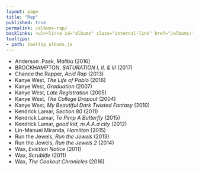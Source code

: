 ```yaml
---
layout: page
title: "Rap"
published: true
permalink: /albums-rap/
backlinks: <ul><li><a id="albums" class="internal-link" href="/albums/">Albums</a></li></ul>
tooltips: 
- path: tooltip_albums.js
---
```


* Anderson .Paak, *Malibu* (2016)
* BROCKHAMPTON, *SATURATION I, II, & III* (2017)
* Chance the Rapper, *Acid Rap* (2013)
* Kanye West, *The Life of Pablo* (2016)
* Kanye West, *Graduation* (2007)
* Kanye West, *Late Registration* (2005)
* Kanye West, *The College Dropout* (2004)
* Kanye West, *My Beautiful Dark Twisted Fantasy* (2010)
* Kendrick Lamar, *Section.80* (2011)
* Kendrick Lamar, *To Pimp A Butterfly* (2015)
* Kendrick Lamar, *good kid, m.A.A.d city* (2012)
* Lin-Manuel Miranda, *Hamilton* (2015)
* Run the Jewels, *Run the Jewels* (2013)
* Run the Jewels, *Run the Jewels 2* (2014)
* Wax, *Eviction Notice* (2011)
* Wax, *Scrublife* (2011)
* Wax, *The Cookout Chronicles* (2016)
